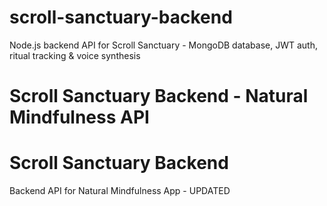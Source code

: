 # scroll-sanctuary-backend
Node.js backend API for Scroll Sanctuary - MongoDB database, JWT auth, ritual tracking &amp; voice synthesis
# Scroll Sanctuary Backend - Natural Mindfulness API
# Scroll Sanctuary Backend

Backend API for Natural Mindfulness App - UPDATED
